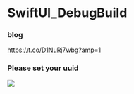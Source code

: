 # SwiftUI_DebugBuild

### blog
https://t.co/D1NuRj7wbg?amp=1

### Please set your uuid

![](https://user-images.githubusercontent.com/16457165/103189877-0fe77c80-4912-11eb-9d35-bdcd214a81ca.png)
